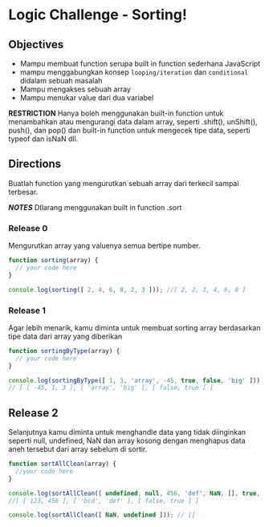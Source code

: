# Logic Challenge - Sorting!

## Objectives
- Mampu membuat function serupa built in function sederhana JavaScript
- mampu menggabungkan konsep `looping/iteration` dan `conditional` didalam sebuah masalah
- Mampu mengakses sebuah array
- Mampu menukar value dari dua variabel

**RESTRICTION**
Hanya boleh menggunakan built-in function untuk menambahkan atau mengurangi data dalam array, seperti .shift(), unShift(), push(), dan pop() dan built-in function untuk mengecek tipe data, seperti typeof dan isNaN dll.

## Directions

Buatlah function yang mengurutkan sebuah array dari terkecil sampai terbesar.

***NOTES***
DIlarang menggunakan built in function .sort

### Release 0
Mengurutkan array yang valuenya semua bertipe number.

```JavaScript
function sorting(array) {
  // your code here
}

console.log(sorting([ 2, 4, 6, 8, 2, 3 ])); //[ 2, 2, 3, 4, 6, 8 ]
```


### Release 1
Agar lebih menarik, kamu diminta untuk membuat sorting array berdasarkan tipe data dari array yang diberikan

```JavaScript
function sortingByType(array) {
  // your code here
}

console.log(sortingByType([ 1, 3, 'array', -45, true, false, 'big' ]));
// [ [ -45, 1, 3 ], [ 'array', 'big' ], [ false, true ] ]
```

## Release 2
Selanjutnya kamu diminta untuk menghandle data yang tidak diinginkan seperti null, undefined, NaN dan array kosong dengan menghapus data aneh tersebut dari array sebelum di sortir.


```JavaScript
function sortAllClean(array) {
  //your code here
}

console.log(sortAllClean([ undefined, null, 456, 'def', NaN, [], true, 123, 'bcd', false]);
//[ [ 123, 456 ], [ 'bcd', 'def' ], [ false, true ] ]

console.log(sortAllClean([ NaN, undefined ])); // []
```

